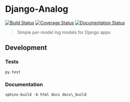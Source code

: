Django-Analog
=============

[![Build Status](https://travis-ci.org/andersinno/django-analog.svg?branch=master)](https://travis-ci.org/andersinno/django-analog)
[![Coverage Status](https://coveralls.io/repos/andersinno/django-analog/badge.svg?branch=master&service=github)](https://coveralls.io/github/andersinno/django-analog?branch=master)
[![Documentation Status](https://readthedocs.org/projects/django-analog/badge/?version=latest)](http://django-analog.readthedocs.org/en/latest/?badge=latest)

> Simple per-model log models for Django apps



Development
-----------

### Tests

```
py.test
```

### Documentation

```
sphinx-build -b html docs docs\_build
```
